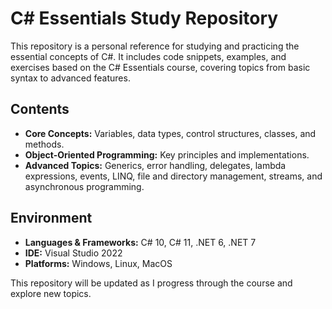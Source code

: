 # C# Essentials Study Repository

This repository is a personal reference for studying and practicing the essential concepts of C#. It includes code snippets, examples, and exercises based on the C# Essentials course, covering topics from basic syntax to advanced features.  

## Contents

- **Core Concepts:** Variables, data types, control structures, classes, and methods.  
- **Object-Oriented Programming:** Key principles and implementations.  
- **Advanced Topics:** Generics, error handling, delegates, lambda expressions, events, LINQ, file and directory management, streams, and asynchronous programming.  

## Environment

- **Languages & Frameworks:** C# 10, C# 11, .NET 6, .NET 7  
- **IDE:** Visual Studio 2022  
- **Platforms:** Windows, Linux, MacOS  

This repository will be updated as I progress through the course and explore new topics.
